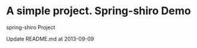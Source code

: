 A simple project.  Spring-shiro  Demo
============

spring-shiro Project

Update README.md at 2013-09-09


